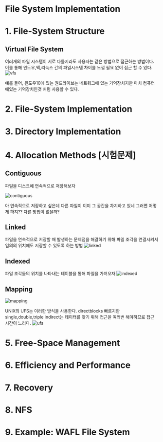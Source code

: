 File System Implementation
=====
# 1. File-System Structure

## Virtual File System
여러개의 파일 시스템이 서로 다를지라도 사용자는 같은 방법으로 접근하는 방법이다. 이를 통해 윈도우,맥,리눅스 간의 파일시스템 차이를 느낄 필요 없이 접근 할 수 있다.
![vfs](./image/vfs.png)

예를 들어, 윈도우10에 있는 원드라이브는 네트워크에 있는 기억장치지만 마치 컴퓨터에있는 기억장치인것 처럼 사용할 수 있다.

# 2. File-System Implementation

# 3. Directory Implementation

# 4. Allocation Methods [시험문제]

## Contiguous
파일을 디스크에 연속적으로 저장해보자

![contiguous](./image/contiguous_allocation.png)

아 연속적으로 저장하고 싶은데 다른 파일이 이미 그 공간을 차지하고 있네 그러면 어떻게 하지?? 다른 방법이 없을까?

## Linked
파일을 연속적으로 저장할 때 발생하는 문제점을 해결하기 위해 파일 조각을 연결시켜서 임의의 위치에도 저장할 수 있도록 하는 방법
![linked](./image/linked_allocation.png)

## Indexed
파일 조각들의 위치를 나타내는 테이블을 통해 파일을 가져오자
![indexed](./image/index_allocation.png)

## Mapping
![mapping](./image/mapping_allocation.png)

UNIX의 UFS는 이러한 방식을 사용한다. directblocks 빠르지만 single,double,triple indirect는 데이터를 찾기 위해 접근을 여러번 해야하므로 접근 시간이 느리다.
![ufs](./image/unix_ufs.png)

# 5. Free-Space Management

# 6. Efficiency and Performance

# 7. Recovery

# 8. NFS

# 9. Example: WAFL File System